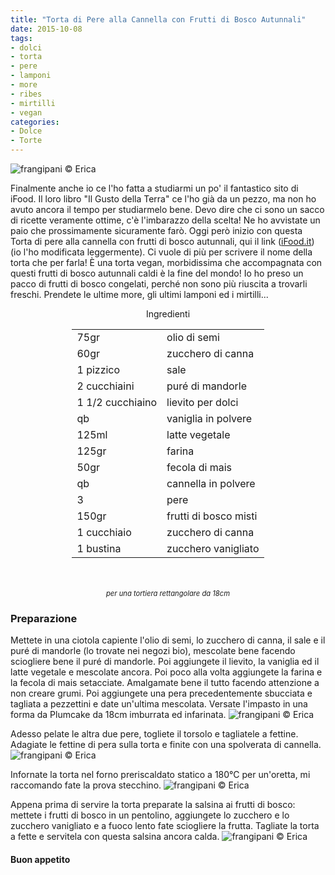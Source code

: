 ```yaml
---
title: "Torta di Pere alla Cannella con Frutti di Bosco Autunnali"
date: 2015-10-08
tags:
- dolci
- torta
- pere
- lamponi
- more
- ribes
- mirtilli
- vegan
categories:
- Dolce
- Torte
---
```

![](header.jpg "frangipani © Erica")

Finalmente anche io ce l'ho fatta a studiarmi un po' il fantastico sito di iFood. Il loro libro "Il Gusto della Terra" ce l'ho già da un pezzo, ma non ho avuto ancora il tempo per studiarmelo bene. Devo dire che ci sono un sacco di ricette veramente ottime, c'è l'imbarazzo della scelta! Ne ho avvistate un paio che prossimamente sicuramente farò. Oggi però inizio con questa Torta di pere alla cannella con frutti di bosco autunnali, qui il link (<a href="http://www.ifood.it/2015/10/torta-di-pere-alla-cannella-con-frutti-di-bosco-autunnali.html" target="_blank">iFood.it</a>) (io l'ho modificata leggermente). Ci vuole di più per scrivere il nome della torta che per farla! È una torta vegan, morbidissima che accompagnata con questi frutti di bosco autunnali caldi è la fine del mondo! Io ho preso un pacco di frutti di bosco congelati, perché non sono più riuscita a trovarli freschi. Prendete le ultime more, gli ultimi lamponi ed i mirtilli...


<div id="wrapper" style="text-align: center">
  <div id="yourdiv" style="display: inline-block;">
    <div class="ingredients">
      <div class="ingredients-title">Ingredienti</div>
      <table>
        <tbody>
          </tr>
          <tr>
            <td>75gr</td>
            <td>olio di semi</td>
          </tr>
          <tr>
            <td>60gr</td>
            <td>zucchero di canna</td>
          </tr>
          <tr>
            <td>1 pizzico</td>
            <td>sale</td>
          </tr>
          <tr>
            <td>2 cucchiaini</td>
            <td>puré di mandorle</td>
          </tr>
          <tr>
            <td>1 1/2 cucchiaino</td>
            <td>lievito per dolci</td>
          </tr>
          <tr>
            <td>qb</td>
            <td>vaniglia in polvere</td>
          </tr>
          <tr>
            <td>125ml</td>
            <td>latte vegetale</td>
           </tr>
          <tr>
            <td>125gr</td>
            <td>farina</td>
          </tr>
          <tr>
            <td>50gr</td>
            <td>fecola di mais</td>
          </tr>
          <tr>
            <td>qb</td>
            <td>cannella in polvere</td>
          </tr>
          <tr>
            <td>3</td>
            <td>pere</td>
          </tr>
          <tr>
            <td>150gr</td>
            <td>frutti di bosco misti</td>
          </tr>
          <tr>
            <td>1 cucchiaio</td>
            <td>zucchero di canna</td>
          </tr>
          <tr>
            <td>1 bustina</td>
            <td>zucchero vanigliato</td>
          </tr>
        </tbody>
      </table>
      <br></br>
      <i class="pull-right" style="font-size: 80%;">per una tortiera rettangolare da 18cm</i>
    </div>
  </div>
</div>


<h3>
  <font color="grey">
    <i class="fa fa-cogs"></i>
  </font> Preparazione
</h3>

Mettete in una ciotola capiente l'olio di semi, lo zucchero di canna, il sale e il puré di mandorle (lo trovate nei negozi bio), mescolate bene facendo sciogliere bene il puré di mandorle. Poi aggiungete il lievito, la vaniglia ed il latte vegetale e mescolate ancora. Poi poco alla volta aggiungete la farina e la fecola di mais setacciate. Amalgamate bene il tutto facendo attenzione a non creare grumi. Poi aggiungete una pera precedentemente sbucciata e tagliata a pezzettini e date un'ultima mescolata. Versate l'impasto in una forma da Plumcake da 18cm imburrata ed infarinata.
![](impasto.jpg "frangipani © Erica")

Adesso pelate le altra due pere, togliete il torsolo e tagliatele a fettine. Adagiate le fettine di pera sulla torta e finite con una spolverata di cannella.
![](teglia.jpg "frangipani © Erica")

Infornate la torta nel forno preriscaldato statico a 180°C per un'oretta, mi raccomando fate la prova stecchino.
![](sfornata.jpg "frangipani © Erica")

Appena prima di servire la torta preparate la salsina ai frutti di bosco: mettete i frutti di bosco in un pentolino, aggiungete lo zucchero e lo zucchero vanigliato e a fuoco lento fate sciogliere la frutta. Tagliate la torta a fette e servitela con questa salsina ancora calda.
![](risultato.jpg "frangipani © Erica")


<h4>Buon appetito
  <font color="red">
    <i class="fa fa-smile-o"></i>
  </font>
</h4>